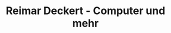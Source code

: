 ---
title: "Reimar Deckert - Computer und mehr"
url: /nuernberg/reimar-deckert-computer-und-mehr/
shop: Computer
---
